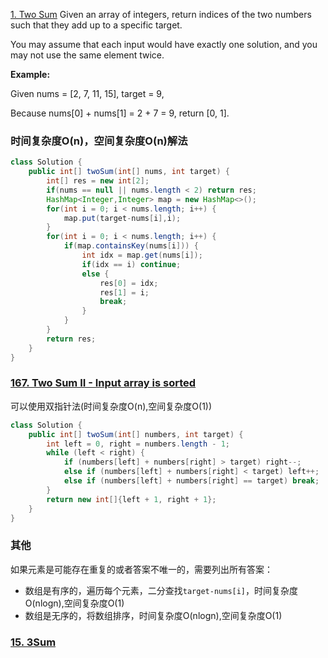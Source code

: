 
[1. Two Sum](https://leetcode.com/problems/two-sum/)
Given an array of integers, return indices of the two numbers such that they add up to a specific target.

You may assume that each input would have exactly one solution, and you may not use the same element twice.

**Example:**

Given nums = [2, 7, 11, 15], target = 9,

Because nums[0] + nums[1] = 2 + 7 = 9,
return [0, 1].

### 时间复杂度O(n)，空间复杂度O(n)解法
```java
class Solution {
    public int[] twoSum(int[] nums, int target) {
        int[] res = new int[2];
        if(nums == null || nums.length < 2) return res;
        HashMap<Integer,Integer> map = new HashMap<>();
        for(int i = 0; i < nums.length; i++) {
            map.put(target-nums[i],i);
        }
        for(int i = 0; i < nums.length; i++) {
            if(map.containsKey(nums[i])) {
                int idx = map.get(nums[i]);
                if(idx == i) continue;
                else {
                    res[0] = idx;
                    res[1] = i;
                    break;
                }
            }
        }
        return res;
    }
}
```

### [167. Two Sum II - Input array is sorted](https://leetcode.com/problems/two-sum-ii-input-array-is-sorted/)
可以使用双指针法(时间复杂度O(n),空间复杂度O(1))
```java
class Solution {
    public int[] twoSum(int[] numbers, int target) {
        int left = 0, right = numbers.length - 1;
        while (left < right) {
            if (numbers[left] + numbers[right] > target) right--;
            else if (numbers[left] + numbers[right] < target) left++;
            else if (numbers[left] + numbers[right] == target) break;
        }
        return new int[]{left + 1, right + 1};
    }
}
```

### 其他
如果元素是可能存在重复的或者答案不唯一的，需要列出所有答案：
- 数组是有序的，遍历每个元素，二分查找`target-nums[i]`，时间复杂度O(nlogn),空间复杂度O(1)
- 数组是无序的，将数组排序，时间复杂度O(nlogn),空间复杂度O(1)

### [15. 3Sum](https://leetcode.com/problems/3sum/)
